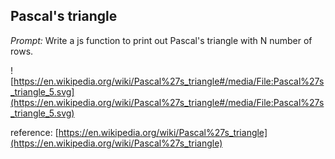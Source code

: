## Pascal's triangle

*Prompt:* Write a js function to print out Pascal's triangle with N number of rows.

![https://en.wikipedia.org/wiki/Pascal%27s_triangle#/media/File:Pascal%27s_triangle_5.svg](https://en.wikipedia.org/wiki/Pascal%27s_triangle#/media/File:Pascal%27s_triangle_5.svg)

reference:
[https://en.wikipedia.org/wiki/Pascal%27s_triangle](https://en.wikipedia.org/wiki/Pascal%27s_triangle)
